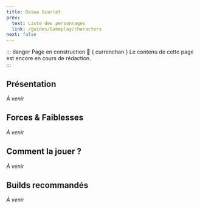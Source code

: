 ```yaml
---
title: Daiwa Scarlet
prev:
  text: Liste des personnages
  link: /guides/Gameplay/characters
next: false
---
```

<UmaBreadcrumb slug="daiwascarlet" />
<UmaDetails slug="daiwascarlet" />

::: danger Page en construction 🚧 { currenchan }
Le contenu de cette page est encore en cours de rédaction.  
:::

## Présentation
*À venir*

## Forces & Faiblesses
*À venir*

## Comment la jouer ?
*À venir*

## Builds recommandés
*À venir*
